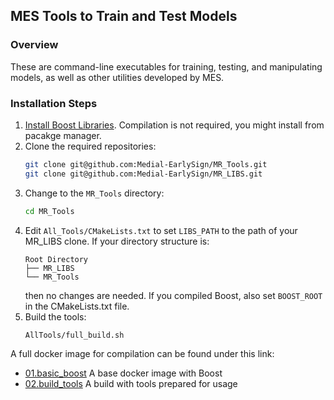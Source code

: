 
## MES Tools to Train and Test Models

### Overview

These are command-line executables for training, testing, and manipulating models, as well as other utilities developed by MES.

### Installation Steps

1. [Install Boost Libraries](index.md#3-install-boost-libraries-ubuntu). Compilation is not required, you might install from pacakge manager.
2. Clone the required repositories:
   ```bash
   git clone git@github.com:Medial-EarlySign/MR_Tools.git
   git clone git@github.com:Medial-EarlySign/MR_LIBS.git
   ```
3. Change to the `MR_Tools` directory:
   ```bash
   cd MR_Tools
   ```
4. Edit `All_Tools/CMakeLists.txt` to set `LIBS_PATH` to the path of your MR_LIBS clone. If your directory structure is:
   ```
   Root Directory
   ├── MR_LIBS
   └── MR_Tools
   ```
   then no changes are needed. If you compiled Boost, also set `BOOST_ROOT` in the CMakeLists.txt file.
5. Build the tools:
   ```bash
   AllTools/full_build.sh
   ```

A full docker image for compilation can be found under this link:

* [01.basic_boost](https://github.com/Medial-EarlySign/MR_Scripts/tree/main/Docker/medbuild_tools.new/01.basic_boost) A base docker image with Boost
* [02.build_tools](https://github.com/Medial-EarlySign/MR_Scripts/tree/main/Docker/medbuild_tools.new/02.build_tools) A build with tools prepared for usage